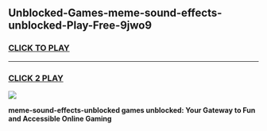 
## Unblocked-Games-meme-sound-effects-unblocked-Play-Free-9jwo9
<h3>
<a href="https://premium76.site?title=meme-sound-effects-unblocked&ref=10A">CLICK TO PLAY</a></h3>
<hr>

<h3>
<a href="https://premium76.site?title=meme-sound-effects-unblocked&ref=10A">CLICK 2 PLAY</a>
  
</h3>

<a href="https://premium76.site?title=meme-sound-effects-unblocked&ref=10A"><img src="https://clearcache.store/games.png"></a>


**meme-sound-effects-unblocked games unblocked: Your Gateway to Fun and Accessible Online Gaming**
